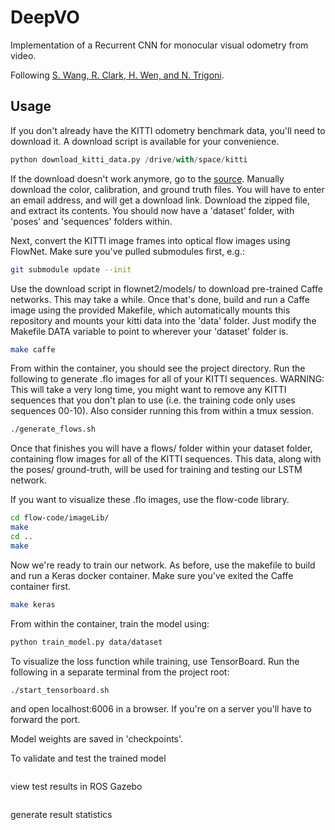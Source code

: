 # DeepVO
Implementation of a Recurrent CNN for monocular visual odometry from video.

Following [S. Wang, R. Clark, H. Wen, and N. Trigoni](https://www.cs.ox.ac.uk/files/9026/DeepVO.pdf).

## Usage

If you don't already have the KITTI odometry benchmark data, you'll need to download it. A download script is available for your convenience.

```python
python download_kitti_data.py /drive/with/space/kitti
```

If the download doesn't work anymore, go to the [source](http://www.cvlibs.net/datasets/kitti/eval_odometry.php). Manually download the color, calibration, and ground truth files. You will have to enter an email address, and will get a download link. Download the zipped file, and extract its contents. You should now have a 'dataset' folder, with 'poses' and 'sequences' folders within.

Next, convert the KITTI image frames into optical flow images using FlowNet. Make sure you've pulled submodules first, e.g.:

```bash
git submodule update --init
```

Use the download script in flownet2/models/ to download pre-trained Caffe networks. This may take a while. Once that's done, build and run a Caffe image using the provided Makefile, which automatically mounts this repository and mounts your kitti data into the 'data' folder. Just modify the Makefile DATA variable to point to wherever your 'dataset' folder is.

```bash
make caffe
```

From within the container, you should see the project directory. Run the following to generate .flo images for all of your KITTI sequences. WARNING: This will take a very long time, you might want to remove any KITTI sequences that you don't plan to use (i.e. the training code only uses sequences 00-10). Also consider running this from within a tmux session.

```bash
./generate_flows.sh
```

Once that finishes you will have a flows/ folder within your dataset folder, containing flow images for all of the KITTI sequences. This data, along with the poses/ ground-truth, will be used for training and testing our LSTM network.

If you want to visualize these .flo images, use the flow-code library.

```bash
cd flow-code/imageLib/
make
cd ..
make

```

Now we're ready to train our network. As before, use the makefile to build and run a Keras docker container. Make sure you've exited the Caffe container first.

```bash
make keras
```

From within the container, train the model using:

```bash
python train_model.py data/dataset
```

To visualize the loss function while training, use TensorBoard. Run the following in a separate terminal from the project root:

```bash
./start_tensorboard.sh
```

and open localhost:6006 in a browser. If you're on a server you'll have to forward the port.

Model weights are saved in 'checkpoints'.

To validate and test the trained model

```bash

```

view test results in ROS Gazebo

```bash

```

generate result statistics

```bash

```
